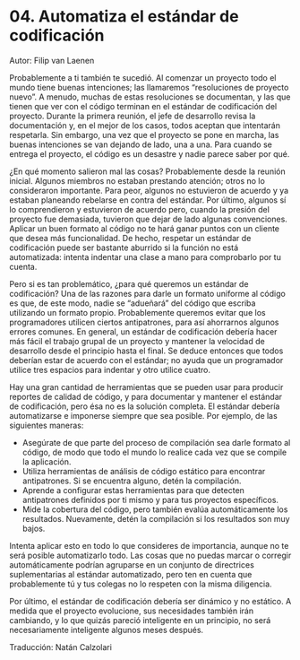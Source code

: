 # 04. Automatiza el estándar de codificación

Autor: Filip van Laenen

Probablemente a ti también te sucedió. Al comenzar un proyecto todo el mundo tiene buenas intenciones; las llamaremos “resoluciones de proyecto nuevo”. A menudo, muchas de estas resoluciones se documentan, y las que tienen que ver con el código terminan en el estándar de codificación del proyecto. Durante la primera reunión, el jefe de desarrollo revisa la documentación y, en el mejor de los casos, todos aceptan que intentarán respetarla. Sin embargo, una vez que el proyecto se pone en marcha, las buenas intenciones se van dejando de lado, una a una. Para cuando se entrega el proyecto, el código es un desastre y nadie parece saber por qué.

¿En qué momento salieron mal las cosas? Probablemente desde la reunión inicial. Algunos miembros no estaban prestando atención; otros no lo consideraron importante. Para peor, algunos no estuvieron de acuerdo y ya estaban planeando rebelarse en contra del estándar. Por último, algunos sí lo comprendieron y estuvieron de acuerdo pero, cuando la presión del proyecto fue demasiada, tuvieron que dejar de lado algunas convenciones. Aplicar un buen formato al código no te hará ganar puntos con un cliente que desea más funcionalidad. De hecho, respetar un estándar de codificación puede ser bastante aburrido si la función no está automatizada: intenta indentar una clase a mano para comprobarlo por tu cuenta.

Pero si es tan problemático, ¿para qué queremos un estándar de codificación? Una de las razones para darle un formato uniforme al código es que, de este modo, nadie se “adueñará” del código que escriba utilizando un formato propio. Probablemente queremos evitar que los programadores utilicen ciertos antipatrones, para así ahorrarnos algunos errores comunes. En general, un estándar de codificación debería hacer más fácil el trabajo grupal de un proyecto y mantener la velocidad de desarrollo desde el principio hasta el final. Se deduce entonces que todos deberían estar de acuerdo con el estándar; no ayuda que un programador utilice tres espacios para indentar y otro utilice cuatro.

Hay una gran cantidad de herramientas que se pueden usar para producir reportes de calidad de código, y para documentar y mantener el estándar de codificación, pero ésa no es la solución completa. El estándar debería automatizarse e imponerse siempre que sea posible. Por ejemplo, de las siguientes maneras:

- Asegúrate de que parte del proceso de compilación sea darle formato al código, de modo que todo el mundo lo realice cada vez que se compile la aplicación.
- Utiliza herramientas de análisis de código estático para encontrar antipatrones. Si se encuentra alguno, detén la compilación.
- Aprende a configurar estas herramientas para que detecten antipatrones definidos por ti mismo y para tus proyectos específicos.
- Mide la cobertura del código, pero también evalúa automáticamente los resultados. Nuevamente, detén la compilación si los resultados son muy bajos.

Intenta aplicar esto en todo lo que consideres de importancia, aunque no te será posible automatizarlo todo. Las cosas que no puedas marcar o corregir automáticamente podrían agruparse en un conjunto de directrices suplementarias al estándar automatizado, pero ten en cuenta que probablemente tú y tus colegas no lo respeten con la misma diligencia.

Por último, el estándar de codificación debería ser dinámico y no estático. A medida que el proyecto evolucione, sus necesidades también irán cambiando, y lo que quizás pareció inteligente en un principio, no será necesariamente inteligente algunos meses después.

Traducción: Natán Calzolari